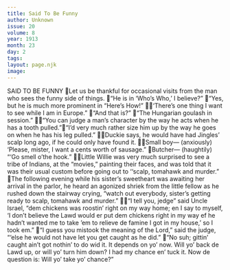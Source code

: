 ```yaml
---
title: Said To Be Funny
author: Unknown
issue: 20
volume: 8
year: 1913
month: 23
day: 2
tags:
layout: page.njk
image:
---
```

SAID TO BE FUNNY Let us be thankful for occasional visits from the man who sees the funny side of things. “He is in ‘Who’s Who,’ I believe?” “Yes, but he is much more prominent in “Here’s How!” ‘There’s one thing I want to see while I am in Europe.” “And that is?” “The Hungarian goulash in session.” “You can judge a man’s character by the way he acts when he has a tooth pulled.”“I’d very much rather size him up by the way he goes on when he has his leg pulled.” Duckie says, he would have had Jingles’ scalp long ago, if he could only have found it. Small boy— (anxiously) ‘Please, mister, I want a cents worth of sausage.” Butcher— (haughtily) “‘Go smell o’the hook.” Little Willie was very much surprised to see a tribe of Indians, at the “movies,” painting their faces, and was told that it was their usual custom before going out to ‘‘scalp, tomahawk and murder.” The following evening while his sister’s sweetheart was awaiting her arrival in the parlor, he heard an agonized shriek from the little fellow as he rushed down the stairway crying, “watch out everybody, sister’s getting ready to scalp, tomahawk and murder.” “I tell you, jedge” said Uncle Israel, “dem chickens was roostin’ right on my way home; en I say to myself, ‘I don’t believe the Lawd would er put dem chickens right in my way ef he hadn’t wanted me to take ’em to relieve de famine I got in my house,’ so I took em.” “I guess you mistook the meaning of the Lord,” said the judge, “‘else he would not have let you get caught as he did.” “No suh; gittin’ caught ain’t got nothin’ to do wid it. It depends on yo’ now. Will yo’ back de Lawd up, or will yo’ turn him down? I had my chance en’ tuck it. Now de question is: Will yo’ take yo’ chance?”
